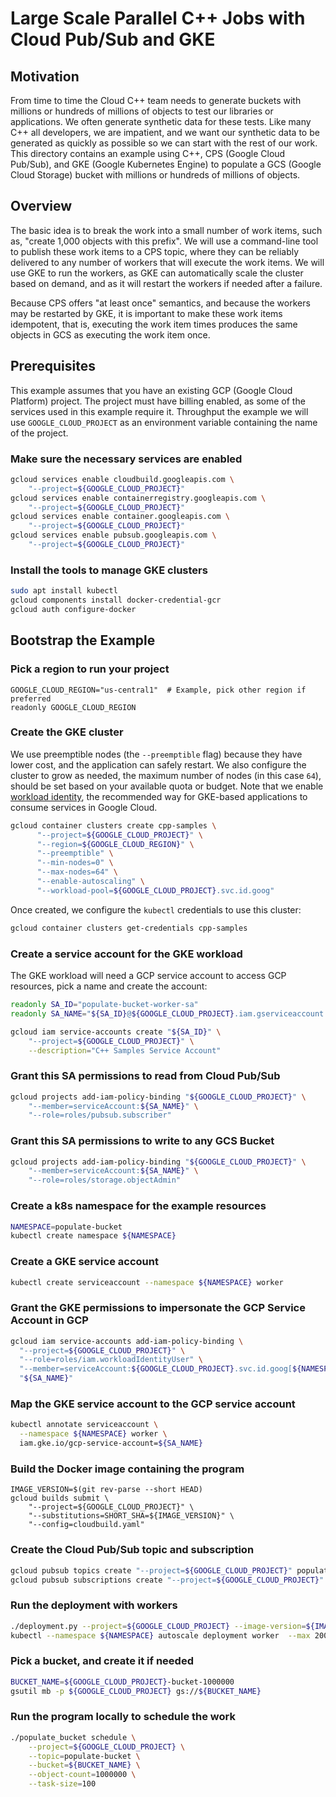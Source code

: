 # Large Scale Parallel C++ Jobs with Cloud Pub/Sub and GKE

## Motivation

From time to time the Cloud C++ team needs to generate buckets with millions or hundreds of millions of objects to test
our libraries or applications. We often generate synthetic data for these tests. Like many C++ all developers, we are
impatient, and we want our synthetic data to be generated as quickly as possible so we can start with the rest of our
work. This directory contains an example using C++, CPS (Google Cloud Pub/Sub), and GKE (Google Kubernetes Engine) to
populate a GCS (Google Cloud Storage) bucket with millions or hundreds of millions of objects.

## Overview

The basic idea is to break the work into a small number of work items, such as, "create 1,000 objects with this prefix".
We will use a command-line tool to publish these work items to a CPS topic, where they can be reliably delivered to any
number of workers that will execute the work items. We will use GKE to run the workers, as GKE can automatically scale
the cluster based on demand, and as it will restart the workers if needed after a failure. 

Because CPS offers "at least once" semantics, and because the workers may be restarted by GKE, it is important to make
these work items idempotent, that is, executing the work item times produces the same objects in GCS as executing the
work item once.

## Prerequisites

This example assumes that you have an existing GCP (Google Cloud Platform) project. The project must have billing
enabled, as some of the services used in this example require it. Throughput the example we will use
`GOOGLE_CLOUD_PROJECT` as an environment variable containing the name of the project.

### Make sure the necessary services are enabled

```sh
gcloud services enable cloudbuild.googleapis.com \
    "--project=${GOOGLE_CLOUD_PROJECT}"
gcloud services enable containerregistry.googleapis.com \
    "--project=${GOOGLE_CLOUD_PROJECT}"
gcloud services enable container.googleapis.com \
    "--project=${GOOGLE_CLOUD_PROJECT}"
gcloud services enable pubsub.googleapis.com \
    "--project=${GOOGLE_CLOUD_PROJECT}"
```

### Install the tools to manage GKE clusters

```bash
sudo apt install kubectl
gcloud components install docker-credential-gcr
gcloud auth configure-docker
```

## Bootstrap the Example

### Pick a region to run your project

```
GOOGLE_CLOUD_REGION="us-central1"  # Example, pick other region if preferred
readonly GOOGLE_CLOUD_REGION
```

### Create the GKE cluster

We use preemptible nodes (the `--preemptible` flag) because they have lower cost, and the application can safely
restart. We also configure the cluster to grow as needed, the maximum number of nodes (in this case `64`), should be
set based on your available quota or budget. Note that we enable [workload identity][workload-identity], the recommended
way for GKE-based applications to consume services in Google Cloud.

[workload-identity]: https://cloud.google.com/kubernetes-engine/docs/how-to/workload-identity

```sh
gcloud container clusters create cpp-samples \
      "--project=${GOOGLE_CLOUD_PROJECT}" \
      "--region=${GOOGLE_CLOUD_REGION}" \
      "--preemptible" \
      "--min-nodes=0" \
      "--max-nodes=64" \
      "--enable-autoscaling" \
      "--workload-pool=${GOOGLE_CLOUD_PROJECT}.svc.id.goog"
```

Once created, we configure the `kubectl` credentials to use this cluster:

```sh
gcloud container clusters get-credentials cpp-samples
```

### Create a service account for the GKE workload

The GKE workload will need a GCP service account to access GCP resources, pick a name and create the account:

```sh
readonly SA_ID="populate-bucket-worker-sa"
readonly SA_NAME="${SA_ID}@${GOOGLE_CLOUD_PROJECT}.iam.gserviceaccount.com"

gcloud iam service-accounts create "${SA_ID}" \
    "--project=${GOOGLE_CLOUD_PROJECT}" \
    --description="C++ Samples Service Account"
```

### Grant this SA permissions to read from Cloud Pub/Sub

```sh
gcloud projects add-iam-policy-binding "${GOOGLE_CLOUD_PROJECT}" \
    "--member=serviceAccount:${SA_NAME}" \
    "--role=roles/pubsub.subscriber"
```

### Grant this SA permissions to write to any GCS Bucket

```sh
gcloud projects add-iam-policy-binding "${GOOGLE_CLOUD_PROJECT}" \
    "--member=serviceAccount:${SA_NAME}" \
    "--role=roles/storage.objectAdmin"
```


### Create a k8s namespace for the example resources

```sh
NAMESPACE=populate-bucket
kubectl create namespace ${NAMESPACE}
```

### Create a GKE service account

```sh
kubectl create serviceaccount --namespace ${NAMESPACE} worker
```

### Grant the GKE permissions to impersonate the GCP Service Account in GCP

```sh
gcloud iam service-accounts add-iam-policy-binding \
  "--project=${GOOGLE_CLOUD_PROJECT}" \
  "--role=roles/iam.workloadIdentityUser" \
  "--member=serviceAccount:${GOOGLE_CLOUD_PROJECT}.svc.id.goog[${NAMESPACE}/worker]" \
  "${SA_NAME}"
```

### Map the GKE service account to the GCP service account

```sh
kubectl annotate serviceaccount \
  --namespace ${NAMESPACE} worker \
  iam.gke.io/gcp-service-account=${SA_NAME}
```

### Build the Docker image containing the program

```
IMAGE_VERSION=$(git rev-parse --short HEAD)
gcloud builds submit \
    "--project=${GOOGLE_CLOUD_PROJECT}" \
    "--substitutions=SHORT_SHA=${IMAGE_VERSION}" \
    "--config=cloudbuild.yaml"
```

### Create the Cloud Pub/Sub topic and subscription

```sh
gcloud pubsub topics create "--project=${GOOGLE_CLOUD_PROJECT}" populate-bucket 
gcloud pubsub subscriptions create "--project=${GOOGLE_CLOUD_PROJECT}" --topic populate-bucket populate-bucket 
```

### Run the deployment with workers

```sh
./deployment.py --project=${GOOGLE_CLOUD_PROJECT} --image-version=${IMAGE_VERSION} | kubectl apply -f -
kubectl --namespace ${NAMESPACE} autoscale deployment worker  --max 200 --min 1 --cpu-percent 50
```

### Pick a bucket, and create it if needed

```bash
BUCKET_NAME=${GOOGLE_CLOUD_PROJECT}-bucket-1000000
gsutil mb -p ${GOOGLE_CLOUD_PROJECT} gs://${BUCKET_NAME}
```

### Run the program locally to schedule the work

```sh
./populate_bucket schedule \
    --project=${GOOGLE_CLOUD_PROJECT} \
    --topic=populate-bucket \
    --bucket=${BUCKET_NAME} \
    --object-count=1000000 \
    --task-size=100
```
